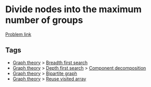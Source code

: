# Divide nodes into the maximum number of groups

[Problem link](https://leetcode.com/problems/divide-nodes-into-the-maximum-number-of-groups/)

## Tags

* [Graph theory](/README.md#Graph_theory) > [Breadth first search](/README.md#Graph_theory-Breadth_first_search)
* [Graph theory](/README.md#Graph_theory) > [Depth first search](/README.md#Graph_theory-Depth_first_search) > [Component decomposition](/README.md#Graph_theory-Depth_first_search-Component_decomposition)
* [Graph theory](/README.md#Graph_theory) > [Bipartite graph](/README.md#Graph_theory-Bipartite_graph)
* [Graph theory](/README.md#Graph_theory) > [Reuse visited array](/README.md#Graph_theory-Reuse_visited_array)
